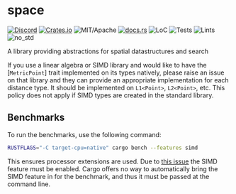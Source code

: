 # space

[![Discord][dci]][dcl] [![Crates.io][ci]][cl] ![MIT/Apache][li] [![docs.rs][di]][dl] ![LoC][lo] ![Tests][btl] ![Lints][bll] ![no_std][bnl]

[ci]: https://img.shields.io/crates/v/space.svg
[cl]: https://crates.io/crates/space/

[li]: https://img.shields.io/crates/l/specs.svg?maxAge=2592000

[di]: https://docs.rs/space/badge.svg
[dl]: https://docs.rs/space/

[lo]: https://tokei.rs/b1/github/rust-cv/space?category=code

[dci]: https://img.shields.io/discord/550706294311485440.svg?logo=discord&colorB=7289DA
[dcl]: https://discord.gg/d32jaam

[btl]: https://github.com/rust-cv/space/workflows/test/badge.svg
[bll]: https://github.com/rust-cv/space/workflows/lints/badge.svg
[bnl]: https://github.com/rust-cv/space/workflows/no-std/badge.svg

A library providing abstractions for spatial datastructures and search

If you use a linear algebra or SIMD library and would like to have the [`MetricPoint`]
trait implemented on its types natively, please raise an issue on that library
and they can provide an appropriate implementation for each distance type.
It should be implemented on `L1<Point>`, `L2<Point>`, etc. This policy does not apply
if SIMD types are created in the standard library.

## Benchmarks

To run the benchmarks, use the following command:

```bash
RUSTFLAGS="-C target-cpu=native" cargo bench --features simd
```

This ensures processor extensions are used. Due to [this issue](https://github.com/rust-lang/cargo/issues/2911) the SIMD feature must be enabled. Cargo offers no way to automatically bring the SIMD feature in for the benchmark, and thus it must be passed at the command line.